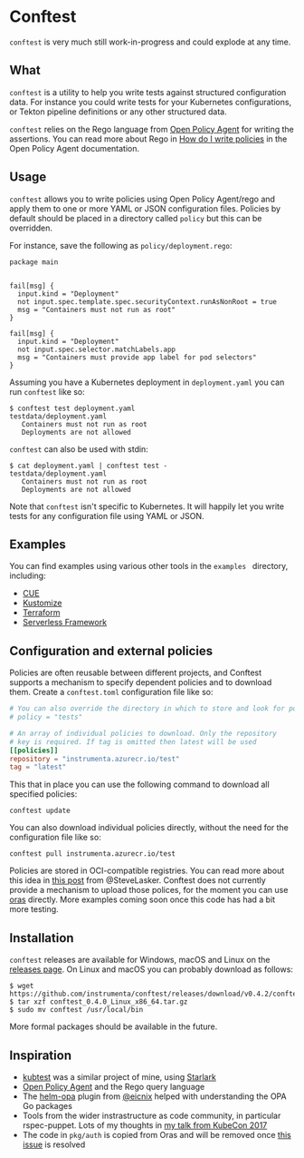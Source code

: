# Conftest

`conftest` is very much still work-in-progress and could explode at any time.

## What

`conftest` is a utility to help you write tests against structured configuration data. For instance you could
write tests for your Kubernetes configurations, or Tekton pipeline definitions or any other structured data.

`conftest` relies on the Rego language from [Open Policy Agent](https://www.openpolicyagent.org/) for writing
the assertions. You can read more about Rego in [How do I write policies](https://www.openpolicyagent.org/docs/how-do-i-write-policies.html)
in the Open Policy Agent documentation.

## Usage

`conftest` allows you to write policies using Open Policy Agent/rego and apply them to one or
more YAML or JSON configuration files. Policies by default should be placed in a directory
called `policy` but this can be overridden.

For instance, save the following as `policy/deployment.rego`:

```rego
package main


fail[msg] {
  input.kind = "Deployment"
  not input.spec.template.spec.securityContext.runAsNonRoot = true
  msg = "Containers must not run as root"
}

fail[msg] {
  input.kind = "Deployment"
  not input.spec.selector.matchLabels.app
  msg = "Containers must provide app label for pod selectors"
}
```

Assuming you have a Kubernetes deployment in `deployment.yaml` you can run `conftest` like so:

```console
$ conftest test deployment.yaml
testdata/deployment.yaml
   Containers must not run as root
   Deployments are not allowed
```

`conftest` can also be used with stdin:

```console
$ cat deployment.yaml | conftest test -
testdata/deployment.yaml
   Containers must not run as root
   Deployments are not allowed
```

Note that `conftest` isn't specific to Kubernetes. It will happily let you write tests for any
configuration file using YAML or JSON.

## Examples

You can find examples using various other tools in the `examples ` directory, including:

* [CUE](examples/cue)
* [Kustomize](examples/kustomize)
* [Terraform](examples/terraform)
* [Serverless Framework](examples/serverless)


## Configuration and external policies

Policies are often reusable between different projects, and Conftest supports a mechanism
to specify dependent policies and to download them. Create a `conftest.toml` configuration file like so:

```toml
# You can also override the directory in which to store and look for policies
# policy = "tests"

# An array of individual policies to download. Only the repository
# key is required. If tag is omitted then latest will be used
[[policies]]
repository = "instrumenta.azurecr.io/test"
tag = "latest"
```

This that in place you can use the following command to download all specified policies:

```console
conftest update
```

You can also download individual policies directly, without the need for the configuration
file like so:

```console
conftest pull instrumenta.azurecr.io/test
```

Policies are stored in OCI-compatible registries. You can read more about this idea in
[this post](https://stevelasker.blog/2019/01/25/cloud-native-artifact-stores-evolve-from-container-registries/) from
@SteveLasker. Conftest does not currently provide a mechanism to upload those polices,
for the moment you can use [oras](https://github.com/deislabs/oras/) directly. More
examples coming soon once this code has had a bit more testing.


## Installation

`conftest` releases are available for Windows, macOS and Linux on the [releases page](https://github.com/instrumenta/conftest/releases).
On Linux and macOS you can probably download as follows:

```console
$ wget https://github.com/instrumenta/conftest/releases/download/v0.4.2/conftest_0.4.2_Linux_x86_64.tar.gz
$ tar xzf conftest_0.4.0_Linux_x86_64.tar.gz
$ sudo mv conftest /usr/local/bin
```

More formal packages should be available in the future.


## Inspiration

* [kubtest](https://github.com/garethr/kubetest) was a similar project of mine, using [Starlark](https://docs.bazel.build/versions/master/skylark/language.html)
* [Open Policy Agent](https://www.openpolicyagent.org/) and the Rego query language
* The [helm-opa](https://github.com/eicnix/helm-opa) plugin from [@eicnix](https://github.com/eicnix/) helped with understanding the OPA Go packages
* Tools from the wider instrastructure as code community, in particular rspec-puppet. Lots of my thoughts in [my talk from KubeCon 2017](https://speakerdeck.com/garethr/developer-tooling-for-kubernetes-configurations)
* The code in `pkg/auth` is copied from Oras and will be removed once [this issue](https://github.com/deislabs/oras/issues/98) is resolved


